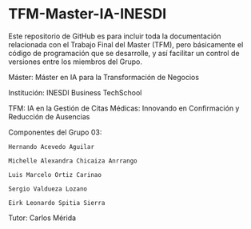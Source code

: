 ﻿# TFM-Master-IA-INESDI

Este repositorio de GitHub es para incluir toda la documentación relacionada con el Trabajo Final del Master (TFM),
pero básicamente el código de programación que se desarrolle,
y así facilitar un control de versiones entre los miembros del Grupo.

Máster: Máster en IA para la Transformación de Negocios

Institución: INESDI Business TechSchool

TFM: IA en la Gestión de Citas Médicas: Innovando en Confirmación y Reducción de Ausencias

Componentes del Grupo 03:

    Hernando Acevedo Aguilar
    
    Michelle Alexandra Chicaiza Anrrango
    
    Luis Marcelo Ortiz Carinao
    
    Sergio Valdueza Lozano
    
    Eirk Leonardo Spitia Sierra

Tutor:
    Carlos Mérida
